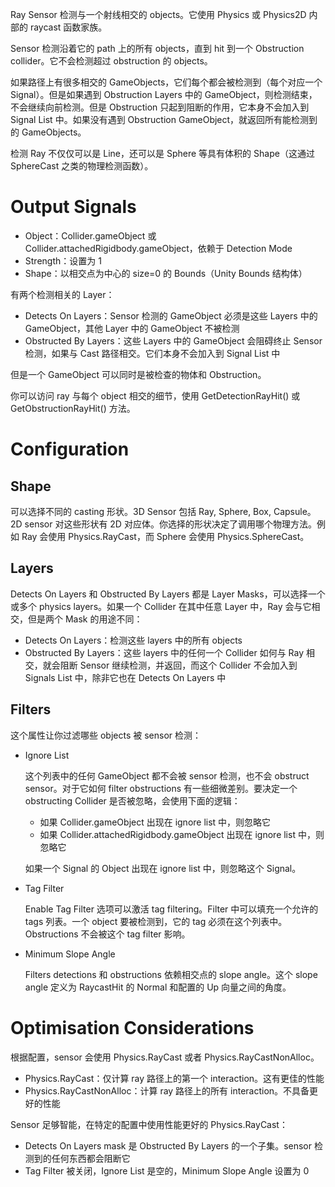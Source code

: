 Ray Sensor 检测与一个射线相交的 objects。它使用 Physics 或 Physics2D 内部的 raycast 函数家族。

Sensor 检测沿着它的 path 上的所有 objects，直到 hit 到一个 Obstruction collider。它不会检测超过 obstruction 的 objects。

如果路径上有很多相交的 GameObjects，它们每个都会被检测到（每个对应一个 Signal）。但是如果遇到 Obstruction Layers 中的 GameObject，则检测结束，不会继续向前检测。但是 Obstruction 只起到阻断的作用，它本身不会加入到 Signal List 中。如果没有遇到 Obstruction GameObject，就返回所有能检测到的 GameObjects。

检测 Ray 不仅仅可以是 Line，还可以是 Sphere 等具有体积的 Shape（这通过 SphereCast 之类的物理检测函数）。

# Output Signals

- Object：Collider.gameObject 或 Collider.attachedRigidbody.gameObject，依赖于 Detection Mode
- Strength：设置为 1
- Shape：以相交点为中心的 size=0 的 Bounds（Unity Bounds 结构体）

有两个检测相关的 Layer：

- Detects On Layers：Sensor 检测的 GameObject 必须是这些 Layers 中的 GameObject，其他 Layer 中的 GameObject 不被检测
- Obstructed By Layers：这些 Layers 中的 GameObject 会阻碍终止 Sensor 检测，如果与 Cast 路径相交。它们本身不会加入到 Signal List 中

但是一个 GameObject 可以同时是被检查的物体和 Obstruction。

你可以访问 ray 与每个 object 相交的细节，使用 GetDetectionRayHit() 或 GetObstructionRayHit() 方法。

# Configuration

## Shape

可以选择不同的 casting 形状。3D Sensor 包括 Ray, Sphere, Box, Capsule。2D sensor 对这些形状有 2D 对应体。你选择的形状决定了调用哪个物理方法。例如 Ray 会使用 Physics.RayCast，而 Sphere 会使用 Physics.SphereCast。

## Layers

Detects On Layers 和 Obstructed By Layers 都是 Layer Masks，可以选择一个或多个 physics layers。如果一个 Collider 在其中任意 Layer 中，Ray 会与它相交，但是两个 Mask 的用途不同：

- Detects On Layers：检测这些 layers 中的所有 objects
- Obstructed By Layers：这些 layers 中的任何一个 Collider 如何与 Ray 相交，就会阻断 Sensor 继续检测，并返回，而这个 Collider 不会加入到 Signals List 中，除非它也在 Detects On Layers 中

## Filters

这个属性让你过滤哪些 objects 被 sensor 检测：

- Ignore List

  这个列表中的任何 GameObject 都不会被 sensor 检测，也不会 obstruct sensor。对于它如何 filter obstructions 有一些细微差别。要决定一个 obstructing Collider 是否被忽略，会使用下面的逻辑：

  - 如果 Collider.gameObject 出现在 ignore list 中，则忽略它
  - 如果 Collider.attachedRigidbody.gameObject 出现在 ignore list 中，则忽略它

  如果一个 Signal 的 Object 出现在 ignore list 中，则忽略这个 Signal。

- Tag Filter

  Enable Tag Filter 选项可以激活 tag filtering。Filter 中可以填充一个允许的 tags 列表。一个 object 要被检测到，它的 tag 必须在这个列表中。Obstructions 不会被这个 tag filter 影响。

- Minimum Slope Angle

  Filters detections 和 obstructions 依赖相交点的 slope angle。这个 slope angle 定义为 RaycastHit 的 Normal 和配置的 Up 向量之间的角度。

# Optimisation Considerations

根据配置，sensor 会使用 Physics.RayCast 或者 Physics.RayCastNonAlloc。

- Physics.RayCast：仅计算 ray 路径上的第一个 interaction。这有更佳的性能
- Physics.RayCastNonAlloc：计算 ray 路径上的所有 interaction。不具备更好的性能

Sensor 足够智能，在特定的配置中使用性能更好的 Physics.RayCast：

- Detects On Layers mask 是 Obstructed By Layers 的一个子集。sensor 检测到的任何东西都会阻断它
- Tag Filter 被关闭，Ignore List 是空的，Minimum Slope Angle 设置为 0
